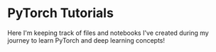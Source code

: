# PyTorch Tutorials

Here I'm keeping track of files and notebooks I've created during my journey to learn PyTorch and deep learning concepts!
